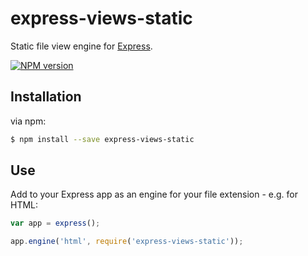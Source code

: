 express-views-static
==========================

Static file view engine for [Express](http://expressjs.com/).

[![NPM version](https://badge.fury.io/js/express-views-static.png)](http://badge.fury.io/js/express-views-static)

## Installation

via npm:

```bash
$ npm install --save express-views-static
```

## Use

Add to your Express app as an engine for your file extension - e.g. for HTML:

```javascript
var app = express();

app.engine('html', require('express-views-static'));
```

